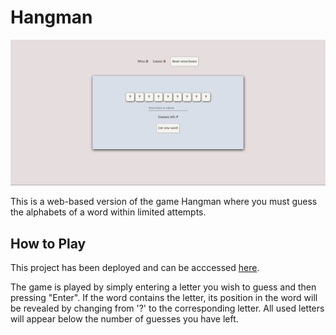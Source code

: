 # Hangman

![Screenshot of the project](./hangman-game-screenshot.png)

This is a web-based version of the game Hangman where you must guess the alphabets of a word within limited attempts.

## How to Play

This project has been deployed and can be acccessed [here](https://jocular-blini-b4245c.netlify.app/). <br>

The game is played by simply entering a letter you wish to guess and then pressing "Enter".
If the word contains the letter, its position in the word will be revealed by changing from '?' to the corresponding letter. All used letters will appear below the number of guesses you have left.

